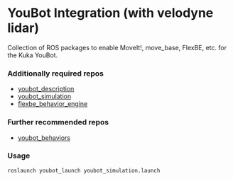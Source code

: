 # YouBot Integration (with velodyne lidar)
Collection of ROS packages to enable MoveIt!, move_base, FlexBE, etc. for the Kuka YouBot.

### Additionally required repos

* [youbot_description](https://github.com/mas-group/youbot_description)
* [youbot_simulation](https://github.com/mas-group/youbot_simulation)
* [flexbe_behavior_engine](https://github.com/team-vigir/flexbe_behavior_engine)

### Further recommended repos

* [youbot_behaviors](https://github.com/FlexBE/youbot_behaviors)

### Usage

    roslaunch youbot_launch youbot_simulation.launch
